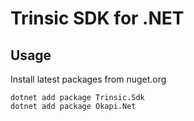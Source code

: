 # Trinsic SDK for .NET

## Usage

Install latest packages from nuget.org

```
dotnet add package Trinsic.Sdk
dotnet add package Okapi.Net
```